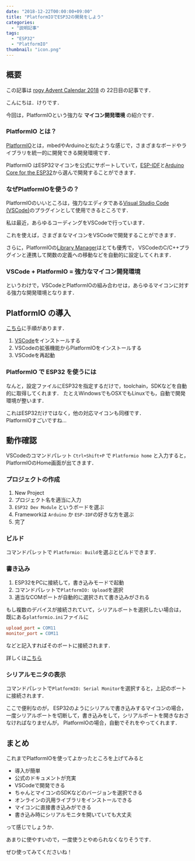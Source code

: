 ```yaml
---
date: "2018-12-22T00:00:00+09:00"
title: "PlatformIOでESP32の開発をしよう"
categories:
  - "説明記事"
tags:
  - "ESP32"
  - "PlatformIO"
thumbnail: "icon.png"
---
```


## 概要

この記事は [rogy Advent Calendar 2018](https://adventar.org/calendars/3279) の
22日目の記事です．

こんにちは．けりです．

今回は，PlatformIOという強力な **マイコン開発環境** の紹介です．

### PlatformIO とは？

[PlatformIO](https://platformio.org/)とは，mbedやArduinoと似たような感じで，さまざまなボードやライブラリを統一的に開発できる開発環境です．

PlatformIO はESP32マイコンを公式にサポートしていて，[ESP-IDF](https://github.com/espressif/esp-idf)と[Arduino Core for the ESP32](https://github.com/espressif/arduino-esp32)から選んで開発することができます．

<!--more-->

### なぜPlatformIOを使うの？

PlatformIOのいいところは，強力なエディタである[Visual Studio Code (VSCode)](https://code.visualstudio.com/)のプラグインとして使用できるところです．

私は最近，あらゆるコーディングをVSCodeで行っています．

これを使えば，さまざまなマイコンをVSCodeで開発することができます．

さらに，PlatformIOの[Library Manager](https://docs.platformio.org/en/latest/librarymanager/index.html)はとても優秀で，
VSCodeのC/C++プラグインと連携して関数の定義への移動などを自動的に設定してくれます．

### VSCode + PlatformIO = 強力なマイコン開発環境

というわけで，VSCodeとPlatformIOの組み合わせは，あらゆるマイコンに対する強力な開発環境となります．

## PlatformIO の導入

[こちら](https://platformio.org/install/ide?install=vscode)に手順があります．

1. [VSCode](https://code.visualstudio.com/)をインストールする
2. VSCodeの拡張機能からPlatformIOをインストールする
3. VSCodeを再起動

### PlatformIO で ESP32 を使うには

なんと，設定ファイルにESP32を指定するだけで，toolchain，SDKなどを自動的に取得してくれます．
たとえWindowsでもOSXでもLinuxでも，自動で開発環境が整います．

これはESP32だけではなく，他の対応マイコンも同様です．  
PlatformIOすごいですね...

## 動作確認

VSCodeのコマンドパレット `Ctrl+Shift+P` で `Platformio home` と入力すると，PlatformIOのHome画面が出てきます．

### プロジェクトの作成

1. New Project
2. プロジェクト名を適当に入力
3. `ESP32 Dev Module` というボードを選ぶ
4. Frameworkは `Arduino` か `ESP-IDF`の好きな方を選ぶ
5. 完了

### ビルド

コマンドパレットで `Platformio: Build`を選ぶとビルドできます．

### 書き込み

1. ESP32をPCに接続して，書き込みモードで起動
2. コマンドパレットで`PlatformIO: Upload`を選択
3. 適当なCOMポートが自動的に選択されて書き込みがされる

もし複数のデバイスが接続されていて，シリアルポートを選択したい場合は，
既にある`platformio.ini`ファイルに

```ini
upload_port = COM11
monitor_port = COM11
```

などと記入すればそのポートに接続されます．

詳しくは[こちら](https://docs.platformio.org/en/latest/projectconf.html)

### シリアルモニタの表示

コマンドパレットで`PlatformIO: Serial Monitor`を選択すると，上記のポートに接続されます．

ここで便利なのが，
ESP32のようにシリアルで書き込みするマイコンの場合，
一度シリアルポートを切断して，書き込みをして，シリアルポートを開きなおさなければなりませんが，
PlatformIOの場合，自動でそれをやってくれます．

## まとめ

これまでPlatformIOを使ってよかったところを上げてみると

- 導入が簡単
- 公式のドキュメントが充実
- VSCodeで開発できる
- ちゃんとマイコンのSDKなどのバージョンを選択できる
- オンラインの汎用ライブラリをインストールできる
- マイコンに直接書き込みができる
- 書き込み時にシリアルモニタを開いていても大丈夫

って感じでしょうか．

あまりに使やすいので，一度使うとやめられなくなりそうです．

ぜひ使ってみてくださいね！
